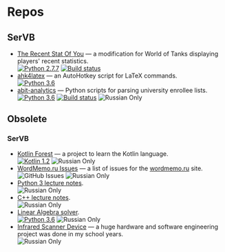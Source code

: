 # Repos
## SerVB
- [The Recent Stat Of You](https://github.com/SerVB/TheRecentStatOfYou) &mdash; a modification for World of Tanks displaying players' recent statistics.  
[![Python 2.7.7](https://img.shields.io/badge/python-2.7.7-blue.svg)](https://www.python.org/downloads/release/python-277/)
[![Build status](https://travis-ci.org/SerVB/TheRecentStatOfYou.svg?master)](https://travis-ci.org/SerVB/TheRecentStatOfYou)
- [ahk4latex](https://github.com/SerVB/ahk4latex) &mdash; an AutoHotkey script for LaTeX commands.  
[![Python 3.6](https://img.shields.io/badge/python-3.6-blue.svg)](https://www.python.org/downloads/release/python-360/)
- [abit-analytics](https://github.com/SerVB/abit-analytics) &mdash; Python scripts for parsing university enrollee lists.  
[![Python 3.6](https://img.shields.io/badge/python-3.6-blue.svg)](https://www.python.org/downloads/release/python-360/)
[![Build status](https://travis-ci.org/SerVB/abit-analytics.svg?master)](https://travis-ci.org/SerVB/abit-analytics)
![Russian Only](https://img.shields.io/badge/russian-only-red.svg)

## Obsolete
### SerVB
- [Kotlin Forest](https://github.com/SerVB/kotlin-forest) &mdash; a project to learn the Kotlin language.  
[![Kotlin 1.2](https://img.shields.io/badge/kotlin-1.2-orange.svg)](https://kotlinlang.org/)
![Russian Only](https://img.shields.io/badge/russian-only-red.svg)
- [WordMemo.ru Issues](https://github.com/SerVB/word-memo-issues) &mdash; a list of issues for the [wordmemo.ru](http://wordmemo.ru) site.  
![GitHub Issues](https://img.shields.io/badge/github-issues-lightgray.svg)
![Russian Only](https://img.shields.io/badge/russian-only-red.svg)
- [Python 3 lecture notes](https://github.com/SerVB/ami-prog-python).  
![Russian Only](https://img.shields.io/badge/russian-only-red.svg)
- [C++ lecture notes](https://github.com/SerVB/ami-prog-cpp).  
![Russian Only](https://img.shields.io/badge/russian-only-red.svg)
- [Linear Algebra solver](https://github.com/SerVB/linear-solve).  
[![Python 3.6](https://img.shields.io/badge/python-3.6-blue.svg)](https://www.python.org/downloads/release/python-360/)
![Russian Only](https://img.shields.io/badge/russian-only-red.svg)
- [Infrared Scanner Device](https://github.com/SerVB/listener) &mdash; a huge hardware and software engineering project was done in my school years.  
![Russian Only](https://img.shields.io/badge/russian-only-red.svg)
